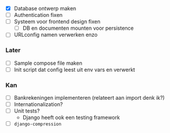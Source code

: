 - [x] Database ontwerp maken
- [ ] Authentication fixen
- [ ] Systeem voor frontend design fixen
	- [ ]  DB en documenten mounten voor persistence
- [ ] URLconfig namen verwerken enzo
### Later
- [ ] Sample compose file maken
- [ ] Init script dat config leest uit env vars en verwerkt
### Kan
- [ ] Bankrekeningen implementeren (relateert aan import denk ik?)
- [ ] Internationalization?
- [ ] Unit tests?
	- Django heeft ook een testing framework
- [ ] `django-compression`